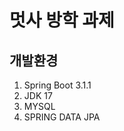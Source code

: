 멋사 방학 과제
================


개발환경
--------
1. Spring Boot 3.1.1
2. JDK 17
3. MYSQL
4. SPRING DATA JPA
